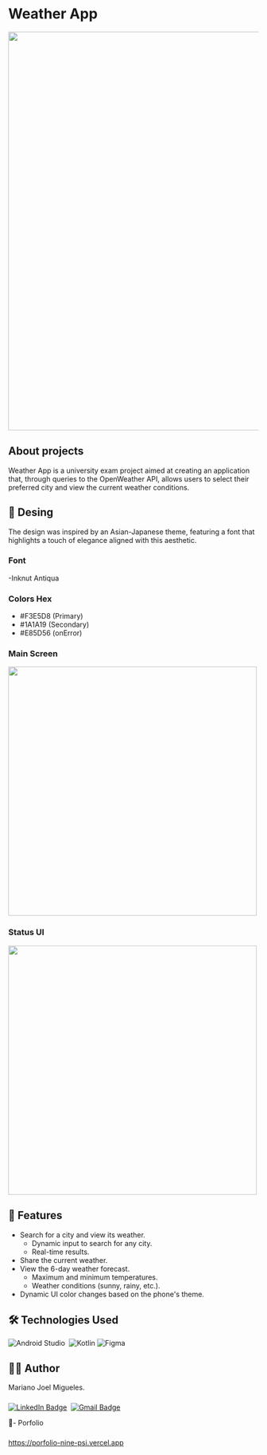 # Weather App
<div align="center">
  <img src="https://github.com/MarianoMigueles/GitHubContent/blob/main/WheatherApp.png" width="800"  />
</div>

## About projects

Weather App is a university exam project aimed at creating an application that, through queries to the OpenWeather API, allows users to select their preferred city and view the current weather conditions.

## 🎥 Desing
The design was inspired by an Asian-Japanese theme, featuring a font that highlights a touch of elegance aligned with this aesthetic.

### Font
-Inknut Antiqua

### Colors Hex
- #F3E5D8 (Primary)
- #1A1A19 (Secondary)
- #E85D56 (onError)

### Main Screen
<img src="https://github.com/MarianoMigueles/GitHubContent/blob/main/WheatherApp%20MainScreen.png" width="500"  />
  
### Status UI
<img src="https://github.com/MarianoMigueles/GitHubContent/blob/main/WheatherApp%20Status%20UI.png" width="500"  />

## 🚀 Features
- Search for a city and view its weather.
  - Dynamic input to search for any city.
  - Real-time results.
- Share the current weather.
- View the 6-day weather forecast.
  - Maximum and minimum temperatures.
  - Weather conditions (sunny, rainy, etc.).
- Dynamic UI color changes based on the phone's theme.

## 🛠️ Technologies Used
  ![Android Studio](https://img.shields.io/badge/android%20studio-346ac1?style=for-the-badge&logo=android%20studio&logoColor=white)&nbsp;
  ![Kotlin](https://img.shields.io/badge/-Kotlin-0D1117?style=flat&logo=kotlin)
 ![Figma](https://img.shields.io/badge/figma-%23F24E1E.svg?style=for-the-badge&logo=figma&logoColor=white)&nbsp;

## 👨‍💻 Author

Mariano Joel Migueles.
###
  [![LinkedIn Badge](https://img.shields.io/badge/-Mariano_Migueles-blue?style=flat-square&logo=Linkedin&logoColor=white&link=https://www.linkedin.com/in/MarianoMigueles/)](https://www.linkedin.com/in/mariano-joel-migueles/)&nbsp;
  [![Gmail Badge](https://img.shields.io/badge/-mariano.joel.migueles@gmail.com-red?style=flat-square&logo=Gmail&logoColor=white)](mailto:mariano.joel.migueles@gmail.com)
 
 📝- Porfolio
  ###
  https://porfolio-nine-psi.vercel.app
